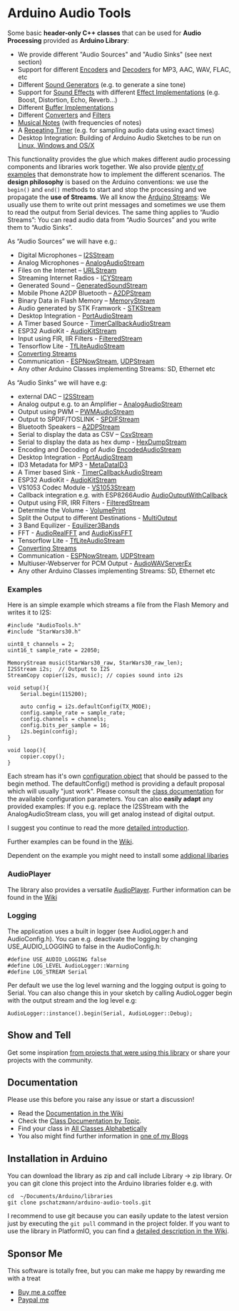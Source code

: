 # Arduino Audio Tools

Some basic __header-only C++ classes__ that can be used for __Audio Processing__ provided as __Arduino Library__:

- We provide different "Audio Sources" and "Audio Sinks" (see next section)
- Support for different [Encoders](https://pschatzmann.github.io/arduino-audio-tools/classaudio__tools_1_1_audio_encoder.html) and [Decoders](https://pschatzmann.github.io/arduino-audio-tools/classaudio__tools_1_1_audio_decoder.html) for MP3, AAC, WAV, FLAC, etc 
- Different [Sound Generators](https://pschatzmann.github.io/arduino-audio-tools/group__generator.html) (e.g. to generate a sine tone) 
- Support for [Sound Effects](https://pschatzmann.github.io/arduino-audio-tools/classaudio__tools_1_1_audio_effect_stream.html) with different [Effect Implementations](https://pschatzmann.github.io/arduino-audio-tools/classaudio__tools_1_1_audio_effect.html) (e.g. Boost, Distortion, Echo, Reverb...) 
- Different [Buffer Implementations](https://pschatzmann.github.io/arduino-audio-tools/classaudio__tools_1_1_base_buffer.html) 
- Different [Converters](https://pschatzmann.github.io/arduino-audio-tools/classaudio__tools_1_1_base_converter.html) and [Filters](https://pschatzmann.github.io/arduino-audio-tools/classaudio__tools_1_1_filter.html)
- [Musical Notes](https://pschatzmann.github.io/arduino-audio-tools/classaudio__tools_1_1_musical_notes.html) (with frequencies of notes)
- A [Repeating Timer](https://pschatzmann.github.io/arduino-audio-tools/classaudio__tools_1_1_timer_alarm_repeating.html) (e.g. for sampling audio data using exact times) 
- Desktop Integration: Building of Arduino Audio Sketches to be run on [Linux, Windows and OS/X](https://github.com/pschatzmann/arduino-audio-tools/wiki/Running-an-Audio-Sketch-on-the-Desktop)

This functionality provides the glue which makes different audio processing components and libraries work together.
We also provide [plenty of examples](https://github.com/pschatzmann/arduino-audio-tools/wiki/Examples) that demonstrate how to implement the different scenarios. The __design philosophy__ is based on the Arduino conventions: we use the ```begin()``` and ```end()``` methods to start and stop the processing and we propagate the __use of Streams__.  We all know the [Arduino Streams](https://pschatzmann.github.io/arduino-audio-tools/class_stream.html): We usually use them to write out print messages and sometimes we use them to read the output from Serial devices. The same thing applies to “Audio Streams”: You can read audio data from “Audio Sources” and you write them to “Audio Sinks”.

As “Audio Sources” we will have e.g.:

- Digital Microphones – [I2SStream](https://pschatzmann.github.io/arduino-audio-tools/classaudio__tools_1_1_i2_s_stream.html)
- Analog Microphones – [AnalogAudioStream](https://pschatzmann.github.io/arduino-audio-tools/classaudio__tools_1_1_analog_audio_stream.html)
- Files on the Internet – [URLStream](https://pschatzmann.github.io/arduino-audio-tools/classaudio__tools_1_1_u_r_l_stream.html)
- Streaming Internet Radios - [ICYStream](https://pschatzmann.github.io/arduino-audio-tools/classaudio__tools_1_1_i_c_y_stream.html)
- Generated Sound – [GeneratedSoundStream](https://pschatzmann.github.io/arduino-audio-tools/classaudio__tools_1_1_generated_sound_stream.html)
- Mobile Phone A2DP Bluetooth – [A2DPStream](https://pschatzmann.github.io/arduino-audio-tools/classaudio__tools_1_1_a2_d_p_stream.html)
- Binary Data in Flash Memory – [MemoryStream](https://pschatzmann.github.io/arduino-audio-tools/classaudio__tools_1_1_memory_stream.html)
- Audio generated by STK Framwork - [STKStream](https://pschatzmann.github.io/arduino-audio-tools/classaudio__tools_1_1_s_t_k_stream.html)
- Desktop Integration - [PortAudioStream](https://pschatzmann.github.io/arduino-audio-tools/classaudio__tools_1_1_port_audio_stream.html)
- A Timer based Source - [TimerCallbackAudioStream](https://pschatzmann.github.io/arduino-audio-tools/classaudio__tools_1_1_timer_callback_audio_stream.html)
- ESP32 AudioKit - [AudioKitStream](https://pschatzmann.github.io/arduino-audio-tools/classaudio__tools_1_1_audio_kit_stream.html)
- Input using FIR, IIR Filters - [FilteredStream](https://pschatzmann.github.io/arduino-audio-tools/classaudio__tools_1_1_filtered_stream.html)
- Tensorflow Lite - [TfLiteAudioStream](https://pschatzmann.github.io/arduino-audio-tools/classaudio__tools_1_1_tf_lite_audio_stream.html)
- [Converting Streams](https://pschatzmann.github.io/arduino-audio-tools/group__transform.html)
- Communication - [ESPNowStream](https://pschatzmann.github.io/arduino-audio-tools/classaudio__tools_1_1_e_s_p_now_stream.html), [UDPStream](https://pschatzmann.github.io/arduino-audio-tools/classaudio__tools_1_1_u_d_p_stream.html)
- Any other Arduino Classes implementing Streams: SD, Ethernet etc

As “Audio Sinks” we will have e.g:

- external DAC – [I2SStream](https://pschatzmann.github.io/arduino-audio-tools/classaudio__tools_1_1_i2_s_stream.html)
- Analog output e.g. to an Amplifier – [AnalogAudioStream](https://pschatzmann.github.io/arduino-audio-tools/classaudio__tools_1_1_analog_audio_stream.html)
- Output using PWM – [PWMAudioStream](https://pschatzmann.github.io/arduino-audio-tools/classaudio__tools_1_1_p_w_m_audio_stream.html)
- Output to SPDIF/TOSLINK - [SPDIFStream](https://pschatzmann.github.io/arduino-audio-tools/classaudio__tools_1_1_s_p_d_i_f_stream.html)
- Bluetooth Speakers – [A2DPStream](https://pschatzmann.github.io/arduino-audio-tools/classaudio__tools_1_1_a2_d_p_stream.html)
- Serial to display the data as CSV – [CsvStream](https://pschatzmann.github.io/arduino-audio-tools/classaudio__tools_1_1_csv_stream.html)
- Serial to display the data as hex dump - [HexDumpStream](https://pschatzmann.github.io/arduino-audio-tools/classaudio__tools_1_1_hex_dump_stream.html)
- Encoding and Decoding of Audio [EncodedAudioStream](https://pschatzmann.github.io/arduino-audio-tools/classaudio__tools_1_1_encoded_audio_stream.html)
- Desktop Integration - [PortAudioStream](https://pschatzmann.github.io/arduino-audio-tools/classaudio__tools_1_1_port_audio_stream.html)
- ID3 Metadata for MP3 - [MetaDataID3](https://pschatzmann.github.io/arduino-audio-tools/classaudio__tools_1_1_meta_data_i_d3.html)
- A Timer based Sink - [TimerCallbackAudioStream](https://pschatzmann.github.io/arduino-audio-tools/classaudio__tools_1_1_timer_callback_audio_stream.html)
- ESP32 AudioKit - [AudioKitStream](https://pschatzmann.github.io/arduino-audio-tools/classaudio__tools_1_1_audio_kit_stream.html)
- VS1053 Codec Module - [VS1053Stream](https://pschatzmann.github.io/arduino-audio-tools/classaudio__tools_1_1_v_s1053_stream.html)
- Callback integration e.g. with ESP8266Audio [AudioOutputWithCallback](https://pschatzmann.github.io/arduino-audio-tools/classaudio__tools_1_1_audio_output_with_callback.html) 
- Output using FIR, IRR Filters - [FilteredStream](https://pschatzmann.github.io/arduino-audio-tools/classaudio__tools_1_1_filtered_stream.html)
- Determine the Volume - [VolumePrint](https://pschatzmann.github.io/arduino-audio-tools/classaudio__tools_1_1_volume_print.html)
- Split the Output to different Destinations - [MultiOutput](https://pschatzmann.github.io/arduino-audio-tools/classaudio__tools_1_1_multi_output.html)
- 3 Band Equilizer - [Equilizer3Bands](https://pschatzmann.github.io/arduino-audio-tools/classaudio__tools_1_1_equilizer3_bands.html)
- FFT - [AudioRealFFT](https://pschatzmann.github.io/arduino-audio-tools/classaudio__tools_1_1_audio_real_f_f_t.html) and [AudioKissFFT](https://pschatzmann.github.io/arduino-audio-tools/classaudio__tools_1_1_audio_kiss_f_f_t.html)
- Tensorflow Lite - [TfLiteAudioStream](https://pschatzmann.github.io/arduino-audio-tools/classaudio__tools_1_1_tf_lite_audio_stream.html)
- [Converting Streams](https://pschatzmann.github.io/arduino-audio-tools/group__transform.html)
- Communication - [ESPNowStream](https://pschatzmann.github.io/arduino-audio-tools/classaudio__tools_1_1_e_s_p_now_stream.html), [UDPStream](https://pschatzmann.github.io/arduino-audio-tools/classaudio__tools_1_1_u_d_p_stream.html)
- Multiuser-Webserver for PCM Output - [AudioWAVServerEx](https://pschatzmann.github.io/arduino-audio-tools/classaudio__tools_1_1_audio_w_a_v_server_ex.html)
- Any other Arduino Classes implementing Streams: SD, Ethernet etc

### Examples

Here is an simple example which streams a file from the Flash Memory and writes it to I2S: 

```
#include "AudioTools.h"
#include "StarWars30.h"

uint8_t channels = 2;
uint16_t sample_rate = 22050;

MemoryStream music(StarWars30_raw, StarWars30_raw_len);
I2SStream i2s;  // Output to I2S
StreamCopy copier(i2s, music); // copies sound into i2s

void setup(){
    Serial.begin(115200);

    auto config = i2s.defaultConfig(TX_MODE);
    config.sample_rate = sample_rate;
    config.channels = channels;
    config.bits_per_sample = 16;
    i2s.begin(config);
}

void loop(){
    copier.copy();
}

```
Each stream has it's own [configuration object](https://pschatzmann.github.io/arduino-audio-tools/structaudio__tools_1_1_audio_base_info.html) that should be passed to the begin method. The defaultConfig() method is providing a default proposal which will usually "just work". Please consult 
the [class documentation](https://pschatzmann.github.io/arduino-audio-tools/modules.html) for the available configuration parameters. You can also __easily adapt__ any provided examples: If you e.g. replace the I2SStream with the AnalogAudioStream class, you will get analog instead of digital output.

I suggest you continue to read the more [detailed introduction](https://github.com/pschatzmann/arduino-audio-tools/wiki/Introduction).

Further examples can be found in the [Wiki](https://github.com/pschatzmann/arduino-audio-tools/wiki/Examples). 

Dependent on the example you might need to install some [addional libaries](https://github.com/pschatzmann/arduino-audio-tools/wiki/Optional-Libraries)

### AudioPlayer

The library also provides a versatile [AudioPlayer](https://pschatzmann.github.io/arduino-audio-tools/classaudio__tools_1_1_audio_player.html). Further information can be found in the [Wiki](https://github.com/pschatzmann/arduino-audio-tools/wiki/The-Audio-Player-Class)


### Logging

The application uses a built in logger (see AudioLogger.h and AudioConfig.h). You can  e.g. deactivate the logging by changing USE_AUDIO_LOGGING to false in the AudioConfig.h: 

```
#define USE_AUDIO_LOGGING false
#define LOG_LEVEL AudioLogger::Warning
#define LOG_STREAM Serial
```

Per default we use the log level warning and the logging output is going to Serial. You can also change this in your sketch by calling AudioLogger begin with the output stream and the log level e.g:

```
AudioLogger::instance().begin(Serial, AudioLogger::Debug);
```


## Show and Tell

Get some inspiration [from projects that were using this library](https://github.com/pschatzmann/arduino-audio-tools/discussions/categories/show-and-tell) or share your projects with the community.


## Documentation

Please use this before you raise any issue or start a discussion!

- Read the [Documentation in the Wiki](https://github.com/pschatzmann/arduino-audio-tools/wiki)
- Check the [Class Documentation by Topic](https://pschatzmann.github.io/arduino-audio-tools/modules.html). 
- Find your class in [All Classes Alphabetically](https://pschatzmann.github.io/arduino-audio-tools/namespaceaudio__tools.html)
- You also might find further information in [one of my Blogs](https://www.pschatzmann.ch/home/category/machine-sound/)


## Installation in Arduino

You can download the library as zip and call include Library -> zip library. Or you can git clone this project into the Arduino libraries folder e.g. with

```
cd  ~/Documents/Arduino/libraries
git clone pschatzmann/arduino-audio-tools.git
```

I recommend to use git because you can easily update to the latest version just by executing the ```git pull``` command in the project folder.
If you want to use the library in PlatformIO, you can find a [detailed description in the Wiki](https://github.com/pschatzmann/arduino-audio-tools/wiki/Working-with-PlatformIO).


## Sponsor Me

This software is totally free, but you can make me happy by rewarding me with a treat

- [Buy me a coffee](https://www.buymeacoffee.com/philschatzh)
- [Paypal me](https://paypal.me/pschatzmann?country.x=CH&locale.x=en_US)
